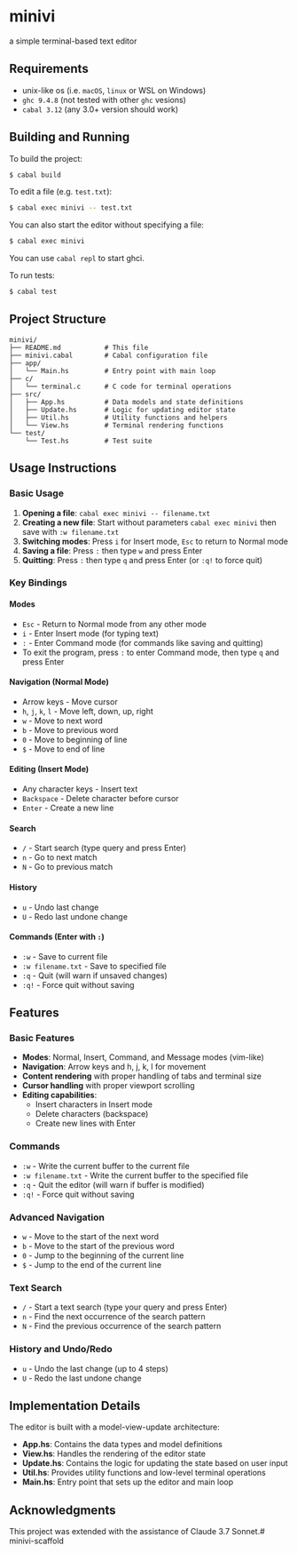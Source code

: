 # minivi

a simple terminal-based text editor

## Requirements

- unix-like os (i.e. `macOS`, `linux` or WSL on Windows)
- `ghc 9.4.8` (not tested with other `ghc` vesions)
- `cabal 3.12` (any 3.0+ version should work)

## Building and Running

To build the project:

```sh
$ cabal build
```

To edit a file (e.g. `test.txt`):

``` sh
$ cabal exec minivi -- test.txt
```

You can also start the editor without specifying a file:

```sh
$ cabal exec minivi
```

You can use `cabal repl` to start ghci.

To run tests:

```sh
$ cabal test
```

## Project Structure

```
minivi/
├── README.md           # This file
├── minivi.cabal        # Cabal configuration file
├── app/
│   └── Main.hs         # Entry point with main loop
├── c/
│   └── terminal.c      # C code for terminal operations
├── src/
│   ├── App.hs          # Data models and state definitions
│   ├── Update.hs       # Logic for updating editor state
│   ├── Util.hs         # Utility functions and helpers
│   └── View.hs         # Terminal rendering functions
└── test/
    └── Test.hs         # Test suite
```

## Usage Instructions

### Basic Usage
1. **Opening a file**: `cabal exec minivi -- filename.txt`
2. **Creating a new file**: Start without parameters `cabal exec minivi` then save with `:w filename.txt`
3. **Switching modes**: Press `i` for Insert mode, `Esc` to return to Normal mode
4. **Saving a file**: Press `:` then type `w` and press Enter
5. **Quitting**: Press `:` then type `q` and press Enter (or `:q!` to force quit)

### Key Bindings

#### Modes
- `Esc` - Return to Normal mode from any other mode
- `i` - Enter Insert mode (for typing text)
- `:` - Enter Command mode (for commands like saving and quitting)
- To exit the program, press `:` to enter Command mode, then type `q` and press Enter

#### Navigation (Normal Mode)
- Arrow keys - Move cursor
- `h`, `j`, `k`, `l` - Move left, down, up, right
- `w` - Move to next word
- `b` - Move to previous word
- `0` - Move to beginning of line
- `$` - Move to end of line

#### Editing (Insert Mode)
- Any character keys - Insert text
- `Backspace` - Delete character before cursor
- `Enter` - Create a new line

#### Search
- `/` - Start search (type query and press Enter)
- `n` - Go to next match
- `N` - Go to previous match

#### History
- `u` - Undo last change
- `U` - Redo last undone change

#### Commands (Enter with `:`)
- `:w` - Save to current file
- `:w filename.txt` - Save to specified file
- `:q` - Quit (will warn if unsaved changes)
- `:q!` - Force quit without saving

## Features

### Basic Features

- **Modes**: Normal, Insert, Command, and Message modes (vim-like)
- **Navigation**: Arrow keys and h, j, k, l for movement
- **Content rendering** with proper handling of tabs and terminal size
- **Cursor handling** with proper viewport scrolling
- **Editing capabilities**:
  - Insert characters in Insert mode
  - Delete characters (backspace)
  - Create new lines with Enter

### Commands

- `:w` - Write the current buffer to the current file
- `:w filename.txt` - Write the current buffer to the specified file
- `:q` - Quit the editor (will warn if buffer is modified)
- `:q!` - Force quit without saving

### Advanced Navigation

- `w` - Move to the start of the next word
- `b` - Move to the start of the previous word
- `0` - Jump to the beginning of the current line
- `$` - Jump to the end of the current line

### Text Search

- `/` - Start a text search (type your query and press Enter)
- `n` - Find the next occurrence of the search pattern
- `N` - Find the previous occurrence of the search pattern

### History and Undo/Redo

- `u` - Undo the last change (up to 4 steps)
- `U` - Redo the last undone change

## Implementation Details

The editor is built with a model-view-update architecture:

- **App.hs**: Contains the data types and model definitions
- **View.hs**: Handles the rendering of the editor state
- **Update.hs**: Contains the logic for updating the state based on user input
- **Util.hs**: Provides utility functions and low-level terminal operations
- **Main.hs**: Entry point that sets up the editor and main loop

## Acknowledgments

This project was extended with the assistance of Claude 3.7 Sonnet.# minivi-scaffold
